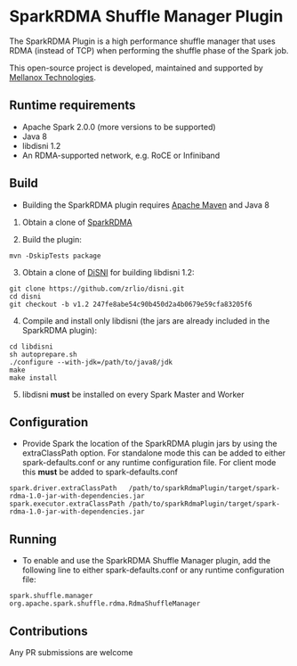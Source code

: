 # SparkRDMA Shuffle Manager Plugin
The SparkRDMA Plugin is a high performance shuffle manager that uses RDMA (instead of TCP) when
performing the shuffle phase of the Spark job.

This open-source project is developed, maintained and supported by [Mellanox Technologies](http://www.mellanox.com).

## Runtime requirements
* Apache Spark 2.0.0 (more versions to be supported)
* Java 8
* libdisni 1.2
* An RDMA-supported network, e.g. RoCE or Infiniband

## Build

* Building the SparkRDMA plugin requires [Apache Maven](http://maven.apache.org/) and Java 8

1. Obtain a clone of [SparkRDMA](https://github.com/Mellanox/SparkRDMA)

2. Build the plugin:
```
mvn -DskipTests package
```

3. Obtain a clone of [DiSNI](https://github.com/zrlio/disni) for building libdisni 1.2:

```
git clone https://github.com/zrlio/disni.git
cd disni
git checkout -b v1.2 247fe8abe54c90b450d2a4b0679e59cfa83205f6
```

4. Compile and install only libdisni (the jars are already included in the SparkRDMA plugin):

```
cd libdisni
sh autoprepare.sh
./configure --with-jdk=/path/to/java8/jdk
make
make install
```
5. libdisni **must** be installed on every Spark Master and Worker

## Configuration

* Provide Spark the location of the SparkRDMA plugin jars by using the extraClassPath option.  For standalone mode this can
be added to either spark-defaults.conf or any runtime configuration file.  For client mode this **must** be added to spark-defaults.conf

```
spark.driver.extraClassPath   /path/to/sparkRdmaPlugin/target/spark-rdma-1.0-jar-with-dependencies.jar
spark.executor.extraClassPath /path/to/sparkRdmaPlugin/target/spark-rdma-1.0-jar-with-dependencies.jar
```

## Running

* To enable and use the SparkRDMA Shuffle Manager plugin, add the following line to either spark-defaults.conf or any runtime configuration file:

```
spark.shuffle.manager   org.apache.spark.shuffle.rdma.RdmaShuffleManager
```

## Contributions

Any PR submissions are welcome
